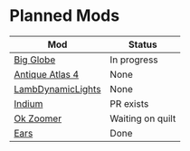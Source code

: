 # Planned Mods
| Mod                                                             | Status                            |
|-----------------------------------------------------------------|-----------------------------------|
| [Big Globe](https://modrinth.com/mod/big-globe)                 | In progress                       |
| [Antique Atlas 4](https://modrinth.com/mod/antique-atlas-4)     | None                              |
| [LambDynamicLights](https://modrinth.com/mod/lambdynamiclights) | None                              |
| [Indium](https://modrinth.com/mod/indium)                       | PR exists                         |
| [Ok Zoomer](https://modrinth.com/mod/ok-zoomer)                 | Waiting on quilt                  |
| [Ears](https://modrinth.com/mod/ears)                           | Done                              |
